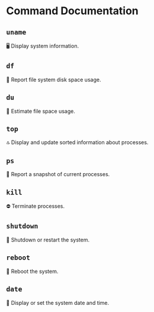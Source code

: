 # Command Documentation

## `uname` 
🖥️ Display system information.

## `df` 
💾 Report file system disk space usage.

## `du` 
📁 Estimate file space usage.

## `top` 
🔝 Display and update sorted information about processes.

## `ps` 
🔄 Report a snapshot of current processes.

## `kill` 
⛔ Terminate processes.

## `shutdown` 
🚫 Shutdown or restart the system.

## `reboot` 
🔄 Reboot the system.

## `date` 
📅 Display or set the system date and time.
